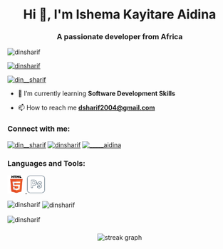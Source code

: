 <h1 align="center">Hi 👋, I'm Ishema Kayitare Aidina</h1>
<h3 align="center">A passionate developer from Africa</h3>

<p align="left"> <img src="https://komarev.com/ghpvc/?username=dinsharif&label=Profile%20views&color=0e75b6&style=flat" alt="dinsharif" /> </p>

<p align="left"> <a href="https://github.com/ryo-ma/github-profile-trophy"><img src="https://github-profile-trophy.vercel.app/?username=dinsharif" alt="dinsharif" /></a> </p>

<p align="left"> <a href="https://twitter.com/din__sharif" target="blank"><img src="https://img.shields.io/twitter/follow/din__sharif?logo=twitter&style=for-the-badge" alt="din__sharif" /></a> </p>

- 🌱 I’m currently learning **Software Development Skills**

- 📫 How to reach me **dsharif2004@gmail.com**

<h3 align="left">Connect with me:</h3>
<p align="left">
<a href="https://twitter.com/din__sharif" target="blank"><img align="center" src="https://raw.githubusercontent.com/rahuldkjain/github-profile-readme-generator/master/src/images/icons/Social/twitter.svg" alt="din__sharif" height="30" width="40" /></a>
<a href="https://fb.com/dinsharif" target="blank"><img align="center" src="https://raw.githubusercontent.com/rahuldkjain/github-profile-readme-generator/master/src/images/icons/Social/facebook.svg" alt="dinsharif" height="30" width="40" /></a>
<a href="https://instagram.com/_____aidina" target="blank"><img align="center" src="https://raw.githubusercontent.com/rahuldkjain/github-profile-readme-generator/master/src/images/icons/Social/instagram.svg" alt="_____aidina" height="30" width="40" /></a>
</p>

<h3 align="left">Languages and Tools:</h3>
<p align="left"> <a href="https://www.w3.org/html/" target="_blank" rel="noreferrer"> <img src="https://raw.githubusercontent.com/devicons/devicon/master/icons/html5/html5-original-wordmark.svg" alt="html5" width="40" height="40"/> </a> <a href="https://www.photoshop.com/en" target="_blank" rel="noreferrer"> <img src="https://raw.githubusercontent.com/devicons/devicon/master/icons/photoshop/photoshop-line.svg" alt="photoshop" width="40" height="40"/> </a> </p>

<p><img align="left" src="https://github-readme-stats.vercel.app/api/top-langs?username=dinsharif&show_icons=true&locale=en&layout=compact" alt="dinsharif" /></p>

<p>&nbsp;<img align="center" src="https://github-readme-stats.vercel.app/api?username=dinsharif&show_icons=true&locale=en" alt="dinsharif" /></p>

<p><img align="center" src="https://github-readme-streak-stats.herokuapp.com/?user=dinsharif&" alt="dinsharif" /></p>


###

<div align="center">
  <img src="https://streak-stats.demolab.com?user=maurodesouza&locale=en&mode=daily&theme=dark&hide_border=false&border_radius=5&order=3" height="220" alt="streak graph"  />
</div>

###
